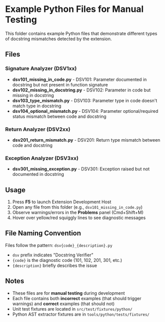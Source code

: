 # Example Python Files for Manual Testing

This folder contains example Python files that demonstrate different types of
docstring mismatches detected by the extension.

## Files

### Signature Analyzer (DSV1xx)

- **dsv101_missing_in_code.py** - DSV101: Parameter documented in docstring but not present in function signature
- **dsv102_missing_in_docstring.py** - DSV102: Parameter in code but missing in docstring
- **dsv103_type_mismatch.py** - DSV103: Parameter type in code doesn't match type in docstring
- **dsv104_optional_mismatch.py** - DSV104: Parameter optional/required status mismatch between code and docstring

### Return Analyzer (DSV2xx)

- **dsv201_return_mismatch.py** - DSV201: Return type mismatch between code and docstring

### Exception Analyzer (DSV3xx)

- **dsv301_missing_exception.py** - DSV301: Exception raised but not documented in docstring

## Usage

1. Press **F5** to launch Extension Development Host
2. Open any file from this folder (e.g., `dsv101_missing_in_code.py`)
3. Observe warnings/errors in the **Problems** panel (Cmd+Shift+M)
4. Hover over yellow/red squiggly lines to see diagnostic messages

## File Naming Convention

Files follow the pattern: `dsv{code}_{description}.py`

- `dsv` prefix indicates "Docstring Verifier"
- `{code}` is the diagnostic code (101, 102, 201, 301, etc.)
- `{description}` briefly describes the issue

## Notes

- These files are for **manual testing** during development
- Each file contains both **incorrect** examples (that should trigger warnings) and **correct** examples (that should not)
- Unit test fixtures are located in `src/test/fixtures/python/`
- Python AST extractor fixtures are in `tools/python/tests/fixtures/`
